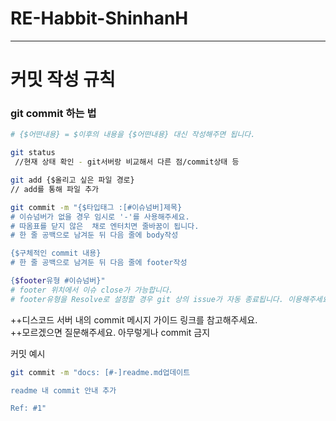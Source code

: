 
# RE-Habbit-ShinhanH
---

# 커밋 작성 규칙
### git commit 하는 법


```bash
# {$어떤내용} = $이후의 내용을 {$어떤내용} 대신 작성해주면 됩니다. 

git status
 //현재 상태 확인 - git서버랑 비교해서 다른 점/commit상태 등

git add {$올리고 싶은 파일 경로}
// add를 통해 파일 추가

git commit -m "{$타입태그 :[#이슈넘버]제목} 
# 이슈넘버가 없을 경우 임시로 '-'를 사용해주세요.
# 따옴표를 닫지 않은  채로 엔터치면 줄바꿈이 됩니다.
# 한 줄 공백으로 남겨둔 뒤 다음 줄에 body작성

{$구체적인 commit 내용}
# 한 줄 공백으로 남겨둔 뒤 다음 줄에 footer작성

{$footer유형 #이슈넘버}"
# footer 위치에서 이슈 close가 가능합니다.
# footer유형을 Resolve로 설정할 경우 git 상의 issue가 자동 종료됩니다. 이용해주세요.
```

++디스코드 서버 내의 commit 메시지 가이드 링크를 참고해주세요. \
++모르겠으면 질문해주세요. 아무렇게나 commit 금지

커밋 예시
```bash
git commit -m "docs: [#-]readme.md업데이트

readme 내 commit 안내 추가

Ref: #1"
```
